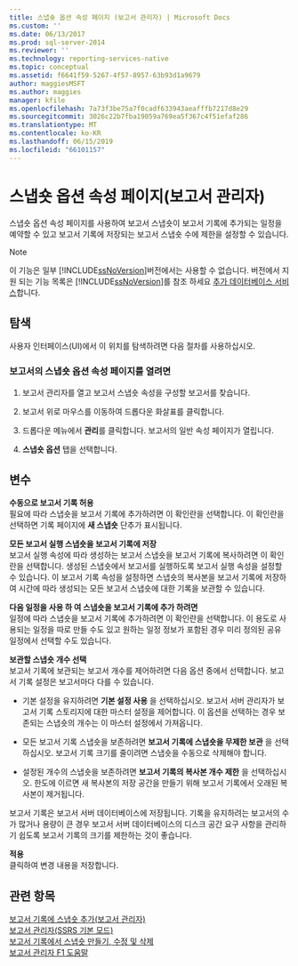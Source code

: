 ```yaml
---
title: 스냅숏 옵션 속성 페이지 (보고서 관리자) | Microsoft Docs
ms.custom: ''
ms.date: 06/13/2017
ms.prod: sql-server-2014
ms.reviewer: ''
ms.technology: reporting-services-native
ms.topic: conceptual
ms.assetid: f6641f59-5267-4f57-8957-63b93d1a9679
author: maggiesMSFT
ms.author: maggies
manager: kfile
ms.openlocfilehash: 7a73f3be75a7f0cadf633943aeafffb7217d8e29
ms.sourcegitcommit: 3026c22b7fba19059a769ea5f367c4f51efaf286
ms.translationtype: MT
ms.contentlocale: ko-KR
ms.lasthandoff: 06/15/2019
ms.locfileid: "66101157"
---
```

# <a name="snapshot-options-properties-page-report-manager"></a>스냅숏 옵션 속성 페이지(보고서 관리자)
  스냅숏 옵션 속성 페이지를 사용하여 보고서 스냅숏이 보고서 기록에 추가되는 일정을 예약할 수 있고 보고서 기록에 저장되는 보고서 스냅숏 수에 제한을 설정할 수 있습니다.  
  
> [!NOTE]  
>  이 기능은 일부 [!INCLUDE[ssNoVersion](../includes/ssnoversion-md.md)]버전에서는 사용할 수 없습니다. 버전에서 지원 되는 기능 목록은 [!INCLUDE[ssNoVersion](../includes/ssnoversion-md.md)]를 참조 하세요 [추가 데이터베이스 서비스](../../2014/getting-started/features-supported-by-the-editions-of-sql-server-2014.md#Add_DBServices)합니다.  
  
## <a name="navigation"></a>탐색  
 사용자 인터페이스(UI)에서 이 위치를 탐색하려면 다음 절차를 사용하십시오.  
  
### <a name="to-open-the-snapshot-options-properties-page-for-a-report"></a>보고서의 스냅숏 옵션 속성 페이지를 열려면  
  
1.  보고서 관리자를 열고 보고서 스냅숏 속성을 구성할 보고서를 찾습니다.  
  
2.  보고서 위로 마우스를 이동하여 드롭다운 화살표를 클릭합니다.  
  
3.  드롭다운 메뉴에서 **관리**를 클릭합니다. 보고서의 일반 속성 페이지가 열립니다.  
  
4.  **스냅숏 옵션** 탭을 선택합니다.  
  
## <a name="options"></a>변수  
 **수동으로 보고서 기록 허용**  
 필요에 따라 스냅숏을 보고서 기록에 추가하려면 이 확인란을 선택합니다. 이 확인란을 선택하면 기록 페이지에 **새 스냅숏** 단추가 표시됩니다.  
  
 **모든 보고서 실행 스냅숏을 보고서 기록에 저장**  
 보고서 실행 속성에 따라 생성하는 보고서 스냅숏을 보고서 기록에 복사하려면 이 확인란을 선택합니다. 생성된 스냅숏에서 보고서를 실행하도록 보고서 실행 속성을 설정할 수 있습니다. 이 보고서 기록 속성을 설정하면 스냅숏의 복사본을 보고서 기록에 저장하여 시간에 따라 생성되는 모든 보고서 스냅숏에 대한 기록을 보관할 수 있습니다.  
  
 **다음 일정을 사용 하 여 스냅숏을 보고서 기록에 추가 하려면**  
 일정에 따라 스냅숏을 보고서 기록에 추가하려면 이 확인란을 선택합니다. 이 용도로 사용되는 일정을 따로 만들 수도 있고 원하는 일정 정보가 포함된 경우 미리 정의된 공유 일정에서 선택할 수도 있습니다.  
  
 **보관할 스냅숏 개수 선택**  
 보고서 기록에 보관되는 보고서 개수를 제어하려면 다음 옵션 중에서 선택합니다. 보고서 기록 설정은 보고서마다 다를 수 있습니다.  
  
-   기본 설정을 유지하려면 **기본 설정 사용** 을 선택하십시오. 보고서 서버 관리자가 보고서 기록 스토리지에 대한 마스터 설정을 제어합니다. 이 옵션을 선택하는 경우 보존되는 스냅숏의 개수는 이 마스터 설정에서 가져옵니다.  
  
-   모든 보고서 기록 스냅숏을 보존하려면 **보고서 기록에 스냅숏을 무제한 보관** 을 선택하십시오. 보고서 기록 크기를 줄이려면 스냅숏을 수동으로 삭제해야 합니다.  
  
-   설정된 개수의 스냅숏을 보존하려면 **보고서 기록의 복사본 개수 제한** 을 선택하십시오. 한도에 이르면 새 복사본의 저장 공간을 만들기 위해 보고서 기록에서 오래된 복사본이 제거됩니다.  
  
 보고서 기록은 보고서 서버 데이터베이스에 저장됩니다. 기록을 유지하려는 보고서의 수가 많거나 용량이 큰 경우 보고서 서버 데이터베이스의 디스크 공간 요구 사항을 관리하기 쉽도록 보고서 기록의 크기를 제한하는 것이 좋습니다.  
  
 **적용**  
 클릭하여 변경 내용을 저장합니다.  
  
## <a name="see-also"></a>관련 항목  
 [보고서 기록에 스냅숏 추가&#40;보고서 관리자&#41;](report-server/add-a-snapshot-to-report-history-report-manager.md)   
 [보고서 관리자&#40;SSRS 기본 모드&#41;](../../2014/reporting-services/report-manager-ssrs-native-mode.md)   
 [보고서 기록에서 스냅숏 만들기, 수정 및 삭제](report-server/create-modify-and-delete-snapshots-in-report-history.md)   
 [보고서 관리자 F1 도움말](../../2014/reporting-services/report-manager-f1-help.md)  
  
  

